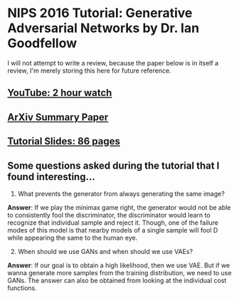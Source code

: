 # NIPS 2016 Tutorial: Generative Adversarial Networks by Dr. Ian Goodfellow


I will not attempt to write a review, because the paper below is in itself a review, I'm merely storing this here for future reference.

## [YouTube: 2 hour watch](https://www.youtube.com/watch?v=HGYYEUSm-0Q)
## [ArXiv Summary Paper](https://arxiv.org/abs/1701.00160)
## [Tutorial Slides: 86 pages](http://www.iangoodfellow.com/slides/2016-12-04-NIPS.pdf)

## Some questions asked during the tutorial that I found interesting...

1. What prevents the generator from always generating the same image?

**Answer**: If we play the minimax game right, the generator would not be able to consistently fool the discriminator, the discriminator would learn to recognize that individual sample and reject it. Though, one of the failure modes of this model is that nearby models of a single sample will fool D while appearing the same to the human eye.

2. When should we use GANs and when should we use VAEs?

**Answer**: If our goal is to obtain a high likelihood, then we use VAE. But if we wanna generate more samples from the training distribution, we need to use GANs. The answer can also be obtained from looking at the individual cost functions.